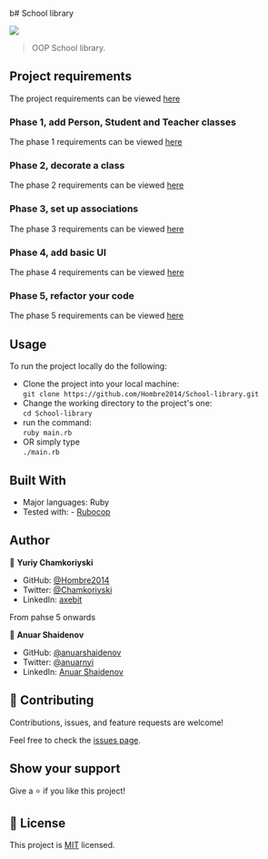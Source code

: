 b# School library

![](https://img.shields.io/badge/Microverse-blueviolet)

> OOP School library.

## Project requirements

The project requirements can be viewed [here](https://github.com/microverseinc/curriculum-ruby/blob/main/oop/sneak_peek.md)

### Phase 1, add Person, Student and Teacher classes

The phase 1 requirements can be viewed [here](https://github.com/microverseinc/curriculum-ruby/blob/main/oop/school_library_people.md)

### Phase 2, decorate a class

The phase 2 requirements can be viewed [here](https://github.com/microverseinc/curriculum-ruby/blob/main/oop/school_library_decorator_v2.md)

### Phase 3, set up associations

The phase 3 requirements can be viewed [here](https://github.com/microverseinc/curriculum-ruby/blob/main/oop/school_library_associations.md)

### Phase 4, add basic UI

The phase 4 requirements can be viewed [here](https://github.com/microverseinc/curriculum-ruby/blob/main/oop/school_library_ui.md)

### Phase 5, refactor your code

The phase 5 requirements can be viewed [here](https://github.com/microverseinc/curriculum-ruby/blob/main/oop/school_library_refactor.md)

## Usage

To run the project locally do the following:

- Clone the project into your local machine:</br>
  `git clone https://github.com/Hombre2014/School-library.git`
- Change the working directory to the project's one:</br>
  `cd School-library`
- run the command:</br>
  `ruby main.rb`</br>
- OR simply type</br>
  `./main.rb`

## Built With

- Major languages: Ruby
- Tested with: - [Rubocop](https://rubocop.org/)

## Author

👤 **Yuriy Chamkoriyski**

- GitHub: [@Hombre2014](https://github.com/Hombre2014)
- Twitter: [@Chamkoriyski](https://twitter.com/Chamkoriyski)
- LinkedIn: [axebit](https://linkedin.com/in/axebit)

From pahse 5 onwards

👤 **Anuar Shaidenov**

- GitHub: [@anuarshaidenov](https://github.com/anuarshaidenov)
- Twitter: [@anuarnyi](https://twitter.com/anuarnyi)
- LinkedIn: [Anuar Shaidenov](https://www.linkedin.com/in/anuar-shaidenov-365a951b8/)

## 🤝 Contributing

Contributions, issues, and feature requests are welcome!

Feel free to check the [issues page](https://github.com/Hombre2014/School-library/issues).

## Show your support

Give a ⭐️ if you like this project!

## 📝 License

This project is [MIT](./license.md) licensed.
